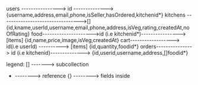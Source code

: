 users ----------------> id --------------> {username,address,email,phone,isSeller,hasOrdered,kitchenid*}
kitchens --------------------------------->[] {id,kname,userId,username,email,phone,address,isVeg,rating,createdAt,noOfRating}
food--------------------->id (i.e kitchenid*)---------------->[items] {id,name,price,image,isVeg,createdAt}
cart------------------> id(i.e userId) ----------> [items] {id,quantity,foodid*}
orders---------------> id (i.e kitchenid)--------------> {id,userid,username,address,[]foodid*}


legend:
[] -------> subcollection
* --------> reference
{} --------> fields inside